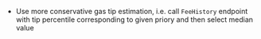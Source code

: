 - Use more conservative gas tip estimation, i.e. call `FeeHistory` endpoint with tip percentile corresponding to given priory and then select median value